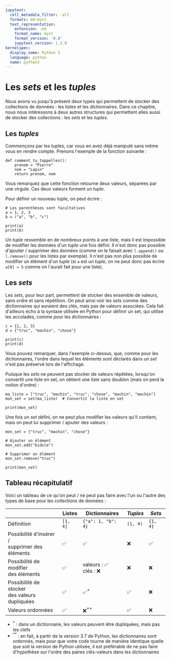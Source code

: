 ```yaml
---
jupytext:
  cell_metadata_filter: -all
  formats: md:myst
  text_representation:
    extension: .md
    format_name: myst
    format_version: '0.8'
    jupytext_version: 1.5.0
kernelspec:
  display_name: Python 3
  language: python
  name: python3
---
```


# Les _sets_ et les _tuples_

Nous avons vu jusqu'à présent deux types qui permettent de stocker des collections de données : les listes et les dictionnaires.
Dans ce chapitre, nous nous intéressons à deux autres structures qui permettent elles aussi de stocker des collections : les _sets_ et les _tuples_.

## Les _tuples_

Commençons par les tuples, car vous en avez déjà manipulé sans même vous en rendre compte.
Prenons l'exemple de la fonction suivante :

```{code-cell}
def comment_tu_tappelles():
    prenom = "Pierre"
    nom = "Lapin"
    return prenom, nom
```

Vous remarquez que cette fonction retourne deux valeurs, séparées par une virgule.
Ces deux valeurs forment un _tuple_.

Pour définir un nouveau tuple, on peut écrire :

```{code-cell}
# Les parenthèses sont facultatives
a = 1, 2, 3
b = ("a", "b", "c")

print(a)
print(b)
```

Un _tuple_ ressemble en de nombreux points à une liste, mais il est impossible de modifier les données d'un _tuple_ une fois défini.
Il n'est donc pas possible d'ajouter / supprimer des données (comme on le faisait avec `l.append()` ou `l.remove()` pour les listes par exemple).
Il n'est pas non plus possible de modifier un élément d'un _tuple_ (si `a` est un _tuple_, on ne peut donc pas écrire `a[0] = 5` comme on l'aurait fait pour une liste).

## Les _sets_

Les _sets_, pour leur part, permettent de stocker des ensemble de valeurs, sans ordre et sans répétition.
On peut ainsi voir les _sets_ comme des dictionnaires qui auraient des clés, mais pas de valeurs associées.
Cela fait d'ailleurs écho à la syntaxe utilisée en Python pour définir un set, qui utilise les accolades, comme pour les dictionnaires :

```{code-cell}
c = {1, 2, 3}
d = {"truc", "machin", "chose"}

print(c)
print(d)
```

Vous pouvez remarquer, dans l'exemple ci-dessus, que, comme pour les dictionnaires, l'ordre dans lequel les éléments sont déclarés dans un _set_ n'est pas préservé lors de l'affichage.

Puisque les _sets_ ne peuvent pas stocker de valeurs répétées, lorsqu'on convertit une liste en set, on obtient une liste sans doublon (mais on perd la notion d'ordre) :

```{code-cell}
ma_liste = ["truc", "machin", "truc", "chose", "machin", "machin"]
mon_set = set(ma_liste)  # Convertit la liste en set

print(mon_set)
```

Une fois un _set_ défini, on ne peut plus modifier les valeurs qu'il contient, mais on peut lui supprimer / ajouter des valeurs :

```{code-cell}
mon_set = {"truc", "machin", "chose"}

# Ajouter un élément
mon_set.add("bidule")

# Supprimer un élément
mon_set.remove("truc")

print(mon_set)
```

## Tableau récapitulatif

Voici un tableau de ce qu'on peut / ne peut pas faire avec l'un ou l'autre des types de base pour les collections de données :

|   | Listes | Dictionnaires | _Tuples_ | _Sets_ |
|---|---|---|---|---|
| Définition | `[1, 4]` | `{"a": 1, "b": 4}` | `(1, 4)` | `{1, 4}` |
| Possibilité d'insérer / <br> supprimer des éléments | ✅ | ✅ | ❌ | ✅ |
| Possibilité de modifier <br> des éléments | ✅ | valeurs : ✅ <br>clés : ❌ | ❌ | ❌ |
| Possibilité de stocker <br>des valeurs dupliquées | ✅ | ✅$^*$ | ✅ | ❌ |
| Valeurs ordonnées | ✅ | ❌$^{**}$ | ✅ | ❌ |

* $^*$ : dans un dictionnaire, les valeurs peuvent être dupliquées, mais pas les clefs
* $^{**}$ : en fait, à partir de la version 3.7 de Python, les dictionnaires sont ordonnés, mais pour que votre code tourne de manière identique quelle que soit la version de Python utilisée, il est préférable de ne pas faire d'hypothèse sur l'ordre des paires clés-valeurs dans les dictionnaires